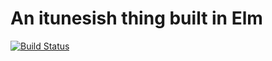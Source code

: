 # An itunesish thing built in Elm

[![Build Status](https://travis-ci.org/BillyZac/elm-itunes.svg?branch=master)](https://travis-ci.org/BillyZac/elm-itunes)
